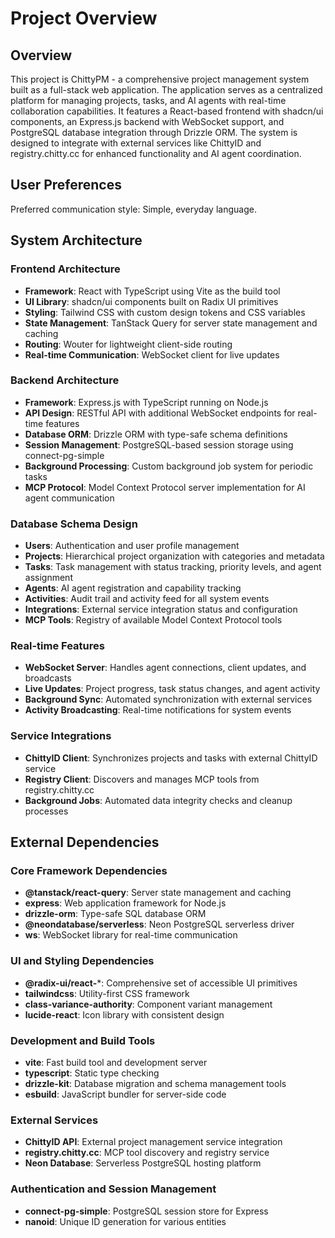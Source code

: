 # Project Overview

## Overview

This project is ChittyPM - a comprehensive project management system built as a full-stack web application. The application serves as a centralized platform for managing projects, tasks, and AI agents with real-time collaboration capabilities. It features a React-based frontend with shadcn/ui components, an Express.js backend with WebSocket support, and PostgreSQL database integration through Drizzle ORM. The system is designed to integrate with external services like ChittyID and registry.chitty.cc for enhanced functionality and AI agent coordination.

## User Preferences

Preferred communication style: Simple, everyday language.

## System Architecture

### Frontend Architecture
- **Framework**: React with TypeScript using Vite as the build tool
- **UI Library**: shadcn/ui components built on Radix UI primitives
- **Styling**: Tailwind CSS with custom design tokens and CSS variables
- **State Management**: TanStack Query for server state management and caching
- **Routing**: Wouter for lightweight client-side routing
- **Real-time Communication**: WebSocket client for live updates

### Backend Architecture
- **Framework**: Express.js with TypeScript running on Node.js
- **API Design**: RESTful API with additional WebSocket endpoints for real-time features
- **Database ORM**: Drizzle ORM with type-safe schema definitions
- **Session Management**: PostgreSQL-based session storage using connect-pg-simple
- **Background Processing**: Custom background job system for periodic tasks
- **MCP Protocol**: Model Context Protocol server implementation for AI agent communication

### Database Schema Design
- **Users**: Authentication and user profile management
- **Projects**: Hierarchical project organization with categories and metadata
- **Tasks**: Task management with status tracking, priority levels, and agent assignment
- **Agents**: AI agent registration and capability tracking
- **Activities**: Audit trail and activity feed for all system events
- **Integrations**: External service integration status and configuration
- **MCP Tools**: Registry of available Model Context Protocol tools

### Real-time Features
- **WebSocket Server**: Handles agent connections, client updates, and broadcasts
- **Live Updates**: Project progress, task status changes, and agent activity
- **Background Sync**: Automated synchronization with external services
- **Activity Broadcasting**: Real-time notifications for system events

### Service Integrations
- **ChittyID Client**: Synchronizes projects and tasks with external ChittyID service
- **Registry Client**: Discovers and manages MCP tools from registry.chitty.cc
- **Background Jobs**: Automated data integrity checks and cleanup processes

## External Dependencies

### Core Framework Dependencies
- **@tanstack/react-query**: Server state management and caching
- **express**: Web application framework for Node.js
- **drizzle-orm**: Type-safe SQL database ORM
- **@neondatabase/serverless**: Neon PostgreSQL serverless driver
- **ws**: WebSocket library for real-time communication

### UI and Styling Dependencies
- **@radix-ui/react-***: Comprehensive set of accessible UI primitives
- **tailwindcss**: Utility-first CSS framework
- **class-variance-authority**: Component variant management
- **lucide-react**: Icon library with consistent design

### Development and Build Tools
- **vite**: Fast build tool and development server
- **typescript**: Static type checking
- **drizzle-kit**: Database migration and schema management tools
- **esbuild**: JavaScript bundler for server-side code

### External Services
- **ChittyID API**: External project management service integration
- **registry.chitty.cc**: MCP tool discovery and registry service
- **Neon Database**: Serverless PostgreSQL hosting platform

### Authentication and Session Management
- **connect-pg-simple**: PostgreSQL session store for Express
- **nanoid**: Unique ID generation for various entities